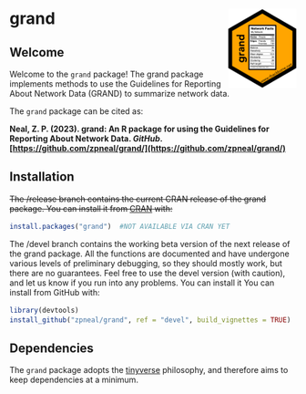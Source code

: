# grand <img src='man/figures/logo.png' align="right" height="139" />

## Welcome
Welcome to the `grand` package\! The grand package implements methods to use the Guidelines for Reporting About Network Data (GRAND) to summarize network data.

The `grand` package can be cited as:

**Neal, Z. P. (2023). grand: An R package for using the Guidelines for Reporting About Network Data. *GitHub*. [https://github.com/zpneal/grand/](https://github.com/zpneal/grand/)**

## Installation
~~The /release branch contains the current CRAN release of the grand package. You can install it from [CRAN](https://CRAN.R-project.org) with:~~
``` r
install.packages("grand")  #NOT AVAILABLE VIA CRAN YET
```

The /devel branch contains the working beta version of the next release of the grand package. All the functions are documented and have undergone various levels of preliminary debugging, so they should mostly work, but there are no guarantees. Feel free to use the devel version (with caution), and let us know if you run into any problems. You can install it You can install from GitHub with:
``` r
library(devtools)
install_github("zpneal/grand", ref = "devel", build_vignettes = TRUE)
```

## Dependencies
The `grand` package adopts the [tinyverse](https://www.tinyverse.org/) philosophy, and therefore aims to keep dependencies at a minimum.
